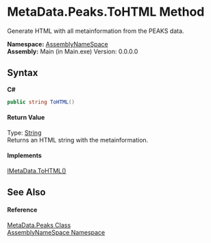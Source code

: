 # MetaData.Peaks.ToHTML Method 
 

Generate HTML with all metainformation from the PEAKS data.

**Namespace:**&nbsp;<a href="6bcc80ef-5cfd-db5f-1eb2-7297d1c16397">AssemblyNameSpace</a><br />**Assembly:**&nbsp;Main (in Main.exe) Version: 0.0.0.0

## Syntax

**C#**<br />
``` C#
public string ToHTML()
```


#### Return Value
Type: <a href="http://msdn2.microsoft.com/en-us/library/s1wwdcbf" target="_blank">String</a><br />Returns an HTML string with the metainformation.

#### Implements
<a href="5aa5e6cf-fc74-33f2-6b3f-1b284db9735a">IMetaData.ToHTML()</a><br />

## See Also


#### Reference
<a href="95ab4fc6-9aa1-c8e2-fcf3-efc763f2dddb">MetaData.Peaks Class</a><br /><a href="6bcc80ef-5cfd-db5f-1eb2-7297d1c16397">AssemblyNameSpace Namespace</a><br />